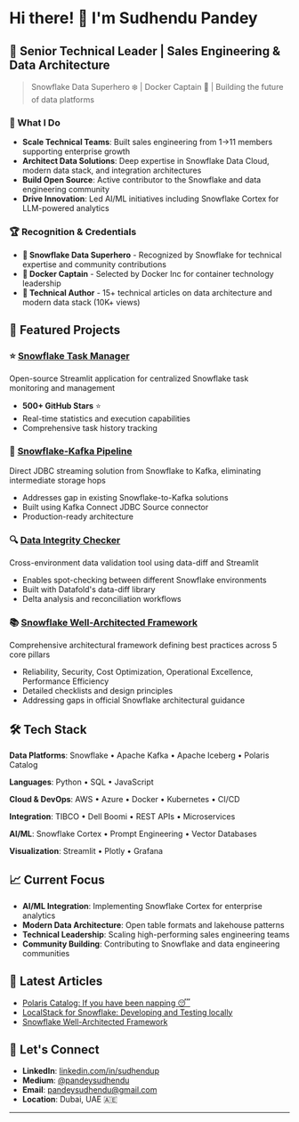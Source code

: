 # Hi there! 👋 I'm Sudhendu Pandey

## 🚀 Senior Technical Leader | Sales Engineering & Data Architecture

> Snowflake Data Superhero ❄️ | Docker Captain 🐳 | Building the future of data platforms

### 🎯 What I Do

- **Scale Technical Teams**: Built sales engineering from 1→11 members supporting enterprise growth
- **Architect Data Solutions**: Deep expertise in Snowflake Data Cloud, modern data stack, and integration architectures  
- **Build Open Source**: Active contributor to the Snowflake and data engineering community
- **Drive Innovation**: Led AI/ML initiatives including Snowflake Cortex for LLM-powered analytics

### 🏆 Recognition & Credentials

- **🥇 Snowflake Data Superhero** - Recognized by Snowflake for technical expertise and community contributions
- **🐳 Docker Captain** - Selected by Docker Inc for container technology leadership
- **📝 Technical Author** - 15+ technical articles on data architecture and modern data stack (10K+ views)

## 🔨 Featured Projects

### ⭐ [Snowflake Task Manager](https://github.com/SudhenduP/snowflake-task-manager-unofficial)
Open-source Streamlit application for centralized Snowflake task monitoring and management
- **500+ GitHub Stars** ⭐
- Real-time statistics and execution capabilities
- Comprehensive task history tracking

### 🔄 [Snowflake-Kafka Pipeline](https://github.com/SudhenduP/snowflake-to-kafka-sync)
Direct JDBC streaming solution from Snowflake to Kafka, eliminating intermediate storage hops
- Addresses gap in existing Snowflake-to-Kafka solutions
- Built using Kafka Connect JDBC Source connector
- Production-ready architecture

### 🔍 [Data Integrity Checker](https://github.com/SudhenduP/snowflake-data-diff)
Cross-environment data validation tool using data-diff and Streamlit
- Enables spot-checking between different Snowflake environments
- Built with Datafold's data-diff library
- Delta analysis and reconciliation workflows

### 📚 [Snowflake Well-Architected Framework](https://medium.com/@pandeysudhendu/snowflake-well-architected-framework-unofficial-guide-1663f43619c6)
Comprehensive architectural framework defining best practices across 5 core pillars
- Reliability, Security, Cost Optimization, Operational Excellence, Performance Efficiency
- Detailed checklists and design principles
- Addressing gaps in official Snowflake architectural guidance

## 🛠️ Tech Stack

**Data Platforms**: Snowflake • Apache Kafka • Apache Iceberg • Polaris Catalog

**Languages**: Python • SQL • JavaScript

**Cloud & DevOps**: AWS • Azure • Docker • Kubernetes • CI/CD

**Integration**: TIBCO • Dell Boomi • REST APIs • Microservices

**AI/ML**: Snowflake Cortex • Prompt Engineering • Vector Databases

**Visualization**: Streamlit • Plotly • Grafana

## 📈 Current Focus

- **AI/ML Integration**: Implementing Snowflake Cortex for enterprise analytics
- **Modern Data Architecture**: Open table formats and lakehouse patterns
- **Technical Leadership**: Scaling high-performing sales engineering teams
- **Community Building**: Contributing to Snowflake and data engineering communities

## 📝 Latest Articles

- [Polaris Catalog: If you have been napping 😴](https://medium.com/@pandeysudhendu/polaris-catalog-if-you-have-been-napping-9005909dc1fa)
- [LocalStack for Snowflake: Developing and Testing locally](https://medium.com/@pandeysudhendu/localstack-for-snowflake-developing-and-testing-locally-37c55c4cb5d8)
- [Snowflake Well-Architected Framework](https://medium.com/@pandeysudhendu/snowflake-well-architected-framework-unofficial-guide-1663f43619c6)

## 🤝 Let's Connect

- **LinkedIn**: [linkedin.com/in/sudhendup](https://linkedin.com/in/sudhendup)
- **Medium**: [@pandeysudhendu](https://medium.com/@pandeysudhendu)
- **Email**: pandeysudhendu@gmail.com
- **Location**: Dubai, UAE 🇦🇪

---

